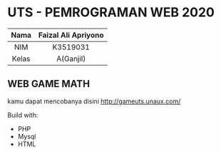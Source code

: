 # UTS - PEMROGRAMAN WEB 2020

| Nama    | Faizal Ali Apriyono  |
|:-------:|:--------------------:|
| NIM     | K3519031             |
| Kelas   | A(Ganjil)            |

## WEB GAME MATH
kamu dapat mencobanya disini http://gameuts.unaux.com/

Build with:
- PHP
- Mysql
- HTML
